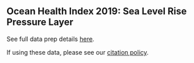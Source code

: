 ## Ocean Health Index 2019: Sea Level Rise Pressure Layer

See full data prep details [here](https://ohi-science.org/ohiprep_v2019/globalprep/prs_slr/v2019/slr_layer_prep_v2.html).

If using these data, please see our [citation policy](http://ohi-science.org/citation-policy/).

  
